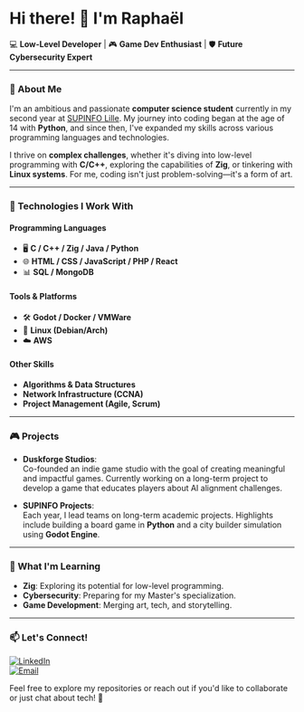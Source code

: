 # Hi there! 👋 I'm Raphaël

💻 **Low-Level Developer** | 🎮 **Game Dev Enthusiast** | 🛡️ **Future Cybersecurity Expert**

---

### 🚀 About Me

I'm an ambitious and passionate **computer science student** currently in my second year at [SUPINFO Lille](https://www.supinfo.com). My journey into coding began at the age of 14 with **Python**, and since then, I've expanded my skills across various programming languages and technologies.

I thrive on **complex challenges**, whether it's diving into low-level programming with **C/C++**, exploring the capabilities of **Zig**, or tinkering with **Linux systems**. For me, coding isn't just problem-solving—it's a form of art.

---

### 🔧 Technologies I Work With

#### **Programming Languages**
- 🖥️ **C / C++ / Zig / Java / Python**
- 🌐 **HTML / CSS / JavaScript / PHP / React**
- 📊 **SQL / MongoDB**

#### **Tools & Platforms**
- 🛠️ **Godot / Docker / VMWare**
- 🐧 **Linux (Debian/Arch)**
- ☁️ **AWS**

#### **Other Skills**
- **Algorithms & Data Structures**
- **Network Infrastructure (CCNA)**
- **Project Management (Agile, Scrum)**

---

### 🎮 Projects  

- **Duskforge Studios**:  
  Co-founded an indie game studio with the goal of creating meaningful and impactful games. Currently working on a long-term project to develop a game that educates players about AI alignment challenges.  

- **SUPINFO Projects**:  
  Each year, I lead teams on long-term academic projects. Highlights include building a board game in **Python** and a city builder simulation using **Godot Engine**.  

---

### 🌱 What I'm Learning  

- **Zig**: Exploring its potential for low-level programming.  
- **Cybersecurity**: Preparing for my Master's specialization.  
- **Game Development**: Merging art, tech, and storytelling.  

---

### 📫 Let's Connect!  

[![LinkedIn](https://img.shields.io/badge/-Raphaël-blue?style=flat-square&logo=Linkedin&logoColor=white&link=https://www.linkedin.com/in/r-witz)](https://www.linkedin.com/in/r-witz)  
[![Email](https://img.shields.io/badge/-Email-grey?style=flat-square&logo=Proton&link=mailto:r.witz@proton.me)](mailto:r.witz@proton.me)

Feel free to explore my repositories or reach out if you'd like to collaborate or just chat about tech! 🚀  
